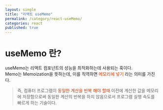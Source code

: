 ```yaml
---
layout: single
title: "리액트 useMemo"
permalink: /category/react-useMemo/
categories: react
published: true
---
```


# useMemo 란?

useMemo는 리액트 컴포넌트의 성능을 최적화하는데 사용되는 훅이다.  
Memo는 Memoization을 뜻하는데, 이를 직역하면 <span style="color: #CC3300"> 메모리에 넣기 </span> 라는 의미를 가진다.

> 즉, 컴퓨터 프로그램이 <span style="color: #CC3300"> 동일한 계산을 반복 해야 할때</span> 이전에 계산한 값을 메모리에 저장함으로써 동일한 계산의 반복을 하지 않음으로서 프로그램 실행 속도를 빠르게 하는 기술이다.
